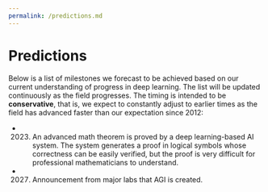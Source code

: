 ```yaml
---
permalink: /predictions.md
---
```

# Predictions

Below is a list of milestones we forecast to be achieved based on our current understanding of progress in deep learning. The list will be updated continuously as the field progresses. The timing is intended to be **conservative**, that is, we expect to constantly adjust to earlier times as the field has advanced faster than our expectation since 2012:

* 2023. An advanced math theorem is proved by a deep learning-based AI system. The system generates a proof in logical symbols whose correctness can be easily verified, but the proof is very difficult for professional mathematicians to understand.
* 2027. Announcement from major labs that AGI is created.


